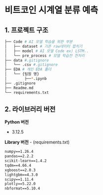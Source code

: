# 비트코인 시계열 분류 예측

## 1. 프로젝트 구조
```bash
├── Code # AI 모델 학습을 위한 부분
│   ├── dataset # 기존 raw데이터 합치기
│   ├── model # AI 모델 Code ex) LSTM.. 
│   └── pre_process # 모델 학습전 전처리
├── data #.gitignore
│   └── .csv #.gitignore
├── EDA # 개인 EDA 폴더
│   └── {팀원 명} 
│        ├──*.ipynb
├── .gitignore
├── Readme.md
└── requirements.txt

```

## 2. 라이브러리 버전
**Python 버전**
- 3.12.5

**Library 버전** - (requirements.txt)
```txt
numpy==1.26.4
pandas==2.2.2
scikit-learn==1.4.2
tqdm==4.66.4
xgboost==2.0.3
lightgbm==4.3.0
scipy==1.11.4
plotly==5.22.0
nbformat==5.10.4
```

